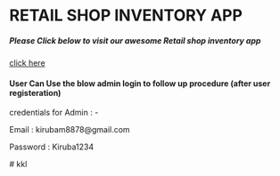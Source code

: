 
<h1 >RETAIL SHOP INVENTORY APP</h1>
<h5>Please Click below to visit our awesome Retail shop inventory app</h5>
<a target='_blank' href='https://kiru-retail-shop-app.netlify.app'>click here</a>

<div></div>
<div>
  <p>
  <h4>User Can Use the blow admin login to follow up procedure (after user registeration)</h4></p>
<p>credentials for Admin : -</p>
<p>Email : kirubam8878@gmail.com</p>
<p>Password : Kiruba1234</p>


</div>
# kkl
